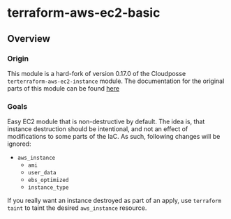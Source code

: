 # terraform-aws-ec2-basic

## Overview

### Origin

This module is a hard-fork of version 0.17.0 of the Cloudposse `terterraform-aws-ec2-instance` module.
The documentation for the original parts of this module can be found
[here](https://github.com/cloudposse/terraform-aws-ec2-instance/tree/0.17.0)

### Goals

Easy EC2 module that is non-destructive by default. The idea is, that instance destruction
should be intentional, and not an effect of modifications to some parts of the IaC.  As such,
following changes will be ignored:

- `aws_instance`
  - `ami`
  - `user_data`
  - `ebs_optimized`
  - `instance_type`

If you really want an instance destroyed as part of an apply, use `terraform taint` to taint
the desired `aws_instance` resource.
